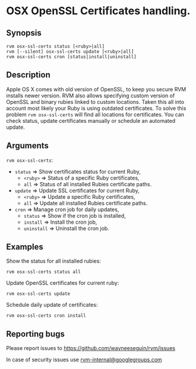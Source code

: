 # OSX OpenSSL Certificates handling.

## Synopsis

    rvm osx-ssl-certs status [<ruby>|all]
    rvm [--silent] osx-ssl-certs update [<ruby>|all]
    rvm osx-ssl-certs cron [status|install|uninstall]

## Description

Apple OS X comes with old version of OpenSSL, to keep you secure RVM installs newer version.
RVM also allows specifying custom version of OpenSSL and binary rubies linked to custom locations.
Taken this all into account most likely your Ruby is using outdated certificates.
To solve this problem `rvm osx-ssl-certs` will find all locations for certificates.
You can check status, update certificates manually or schedule an automated update.

## Arguments
`rvm osx-ssl-certs`:

* `status`      => Show certificates status for current Ruby,
  * `<ruby>`    => Status of a specific Ruby certificates,
  * `all`       => Status of all installed Rubies certificate paths.
* `update`      => Update SSL certificates for current Ruby,
  * `<ruby>`    => Update a specific Ruby certificates,
  * `all`       => Update all installed Rubies certificate paths.
* `cron`        => Manage cron job for daily updates,
  * `status`    => Show if the cron job is installed,
  * `install`   => Install the cron job,
  * `uninstall` => Uninstall the cron job.

## Examples

Show the status for all installed rubies:

    rvm osx-ssl-certs status all

Update OpenSSL certificates for current ruby:

    rvm osx-ssl-certs update

Schedule daily update of certificates:

    rvm osx-ssl-certs cron install

## Reporting bugs

Please report issues to https://github.com/wayneeseguin/rvm/issues

In case of security issues use rvm-internal@googlegroups.com
